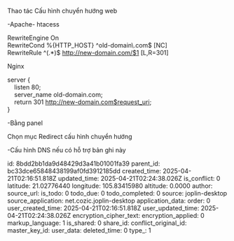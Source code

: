 Thao tác Cấu hình chuyển hướng web

\-Apache- htacess

RewriteEngine On  
RewriteCond %{HTTP_HOST} ^old-domain\\.com$ \[NC\]  
RewriteRule ^(.\*)$ http://new-domain.com/$1 \[L,R=301\]

Nginx 

server {  
    listen 80;  
    server_name old-domain.com;  
    return 301 http://new-domain.com$request_uri;  
}

\-Bằng panel

Chọn mục Redirect cấu hình chuyển hướng

\-Cấu hình DNS nếu có hỗ trợ bản ghi này

id: 8bdd2bb1da9d48429d3a41b01001fa39
parent_id: bc33dce65848438199af0fd3912185dd
created_time: 2025-04-21T02:16:51.818Z
updated_time: 2025-04-21T02:24:38.026Z
is_conflict: 0
latitude: 21.02776440
longitude: 105.83415980
altitude: 0.0000
author: 
source_url: 
is_todo: 0
todo_due: 0
todo_completed: 0
source: joplin-desktop
source_application: net.cozic.joplin-desktop
application_data: 
order: 0
user_created_time: 2025-04-21T02:16:51.818Z
user_updated_time: 2025-04-21T02:24:38.026Z
encryption_cipher_text: 
encryption_applied: 0
markup_language: 1
is_shared: 0
share_id: 
conflict_original_id: 
master_key_id: 
user_data: 
deleted_time: 0
type_: 1